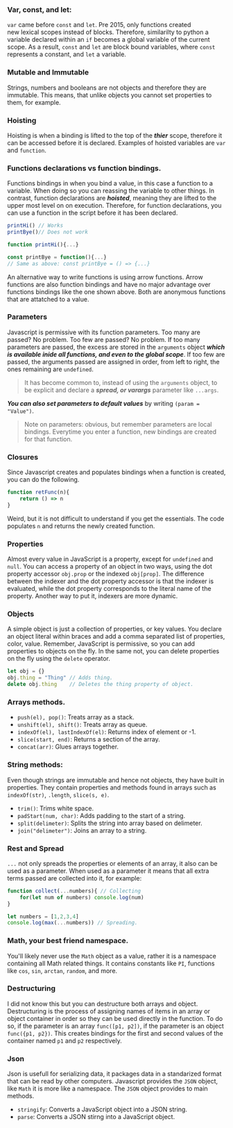 ### Var, const, and let:
`var` came before `const` and `let`. Pre 2015, only functions created  
new lexical scopes instead of blocks. Therefore, similarilty to python
a variable declared within an `if` becomes a global variable of the 
current scope. As a result, `const` and `let` are block bound variables,
where `const` represents a constant, and `let` a variable.

### Mutable and Immutable 
Strings, numbers and booleans are not objects and therefore they are immutable. This 
means, that unlike objects you cannot set properties to them, for example. 

### Hoisting
Hoisting is when a binding is lifted to the top of the ***thier*** scope, therefore it can be accessed
before it is declared. Examples of hoisted variables are `var` and `function`.

### Functions declarations vs function bindings.
Functions bindings in when you bind a value, in this case a function 
to a variable. When doing so you can reassing the variable to other things. 
In contrast, function declarations are ***hoisted***, meaning they are lifted 
to the upper most level on on execution. Therefore, for function declarations, you 
can use a function in the script before it has been declared.
```javascript
printHi() // Works
printBye()// Does not work

function printHi(){...}

const printBye = function(){...}
// Same as above: const printBye = () => {...}
```
An alternative way to write functions is using arrow functions. Arrow functions
are also function bindings and have no major advantage over functions bindings like 
the one shown above. Both are anonymous functions that are attatched to a value.

### Parameters
Javascript is permissive with its function parameters. Too many are passed? No problem.
Too few are passed? No problem. If too many parameters are passed, the excess are stored in the `arguments` object ***which 
is available inide all functions, and even to the global scope***. If too few are passed, 
the arguments passed are assigned in order, from left to right, the ones remaining are `undefined`.

> It has become common to, instead of using the `arguments` object, to be explicit and declare a ***spread, or varargs*** parameter like `...args`.

***You can also set parameters to default values*** by writing `(param = "Value")`.

> Note on parameters: obvious, but remember parameters are local bindings. Everytime you enter a function,
> new bindings are created for that function.

### Closures
Since Javascript creates and populates bindings when a function is created, 
you can do the following.
```javascript
function retFunc(n){
    return () => n
}
```
Weird, but it is not difficult to understand if you get the essentials. The code 
populates `n` and returns the newly created function.

### Properties
Almost every value in JavaScript is a property, except for `undefined` and `null`. You can 
access a property of an object in two ways, using the dot property accessor `obj.prop` or the indexed
`obj[prop]`. The difference between the indexer and the dot property accessor is that the 
indexer is evaluated, while the dot property corresponds to the literal name of the property.
Another way to put it, indexers are more dynamic.

### Objects 
A simple object is just a collection of properties, or key values. You declare an object literal 
within braces and add a comma separated list of properties, color, value. Remember, JavaScript is permissive,
so you can add properties to objects on the fly. In the same not, you can delete properties on the fly using the 
`delete` operator.
```javascript
let obj = {}
obj.thing = "Thing" // Adds thing.
delete obj.thing    // Deletes the thing property of object.
```

### Arrays methods.
- `push(el), pop()`: Treats array as a stack.
- `unshift(el), shift()`: Treats array as queue.
- `indexOf(el), lastIndexOf(el)`: Returns index of element or -1.
- `slice(start, end)`: Returns a section of the array.
- `concat(arr)`: Glues arrays together.

### String methods:
Even though strings are immutable and hence not objects, they have built in properties. They contain
properties and methods found in arrays such as `indexOf(str)`, `.length`, `slice(s, e)`.
- `trim()`: Trims white space.
- `padStart(num, char)`: Adds padding to the start of a string.
- `split(delimeter)`: Splits the string into array based on delimeter.
- `join("delimeter")`: Joins an array to a string.

### Rest and Spread
`...` not only spreads the properties or elements of an array, it also can be used as a parameter. When 
used as a parameter it means that all extra terms passed are collected into it, for example:
```javascript
function collect(...numbers){ // Collecting
    for(let num of numbers) console.log(num)
} 

let numbers = [1,2,3,4]
console.log(max(...numbers)) // Spreading.
```

### Math, your best friend namespace.
You'll likely never use the `Math` object as a value, rather it is a namespace containing
all Math related things. It contains constants like `PI`, functions like `cos`, `sin`, `arctan`,
`random`, and more.

### Destructuring
I did not know this but you can destructure both arrays and object. Destructuring is the process
of assigning names of items in an array or object container in order so they can be used directly
in the function. To do so, if the parameter is an array `func([p1, p2])`, if the parameter is an 
object `func({p1, p2})`. This creates bindings for the first and second values of the container named
`p1` and `p2` respectively.

### Json
Json is usefull for serializing data, it packages data in a standarized format that can 
be read by other computers. Javascript provides the `JSON` object, like `Math` it is more like
a namespace. The `JSON` object provides to main methods.
- `stringify`: Converts a JavaScript object into a JSON string.
- `parse`: Converts a JSON stirng into a JavaScript object.

